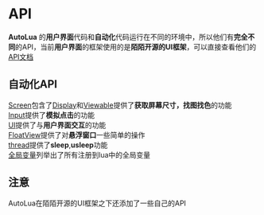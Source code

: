# API
**AutoLua** 的**用户界面**代码和**自动化**代码运行在不同的环境中，所以他们有**完全不同**的API，当前**用户界面**的框架使用的是**陌陌开源的UI框架**，可以直接查看他们的[API文档](https://github.com/momotech/MLN/wiki/MLN#api)
## 自动化API
[Screen](__Screen.lua)包含了[Display](__Display.lua)和[Viewable](__Viewable.lua)提供了**获取屏幕尺寸，找图找色**的功能  
[Input](__Input.lua)提供了**模拟点击**的功能  
[UI](__UI.lua)提供了与**用户界面交互**的功能  
[FloatView](__FloatView.lua)提供了对**悬浮窗口**一些简单的操作  
[thread](thread.lua)提供了**sleep**,**usleep**功能  
[全局变量](__other.lua)列举出了所有注册到lua中的全局变量
## 注意
AutoLua在陌陌开源的UI框架之下还添加了一些自己的API